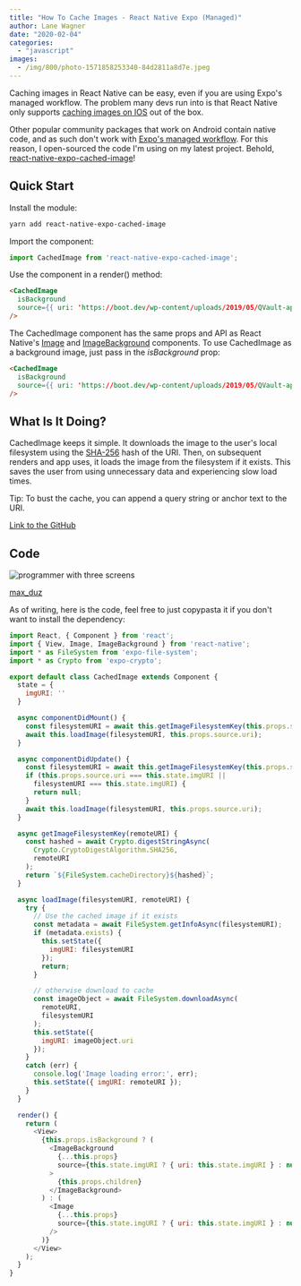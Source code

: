 ```yaml
---
title: "How To Cache Images - React Native Expo (Managed)"
author: Lane Wagner
date: "2020-02-04"
categories: 
  - "javascript"
images:
  - /img/800/photo-1571858253340-84d2811a8d7e.jpeg
---
```


Caching images in React Native can be easy, even if you are using Expo's managed workflow. The problem many devs run into is that React Native only supports [caching images on IOS](https://facebook.github.io/react-native/docs/images#cache-control-ios-only) out of the box.

Other popular community packages that work on Android contain native code, and as such don't work with [Expo's managed workflow](https://docs.expo.io/introduction/managed-vs-bare/?redirected). For this reason, I open-sourced the code I'm using on my latest project. Behold, [react-native-expo-cached-image](https://www.npmjs.com/package/react-native-expo-cached-image)!

## Quick Start

Install the module:

```bash
yarn add react-native-expo-cached-image
```

Import the component:

```js
import CachedImage from 'react-native-expo-cached-image';
```

Use the component in a render() method:

```html
<CachedImage
  isBackground
  source={{ uri: 'https://boot.dev/wp-content/uploads/2019/05/QVault-app.png' }}
/>
```

The CachedImage component has the same props and API as React Native's [Image](https://facebook.github.io/react-native/docs/image) and [ImageBackground](https://facebook.github.io/react-native/docs/imagebackground) components. To use CachedImage as a background image, just pass in the _isBackground_ prop:

```html
<CachedImage
  isBackground
  source={{ uri: 'https://boot.dev/wp-content/uploads/2019/05/QVault-app.png' }}
/>
```

## What Is It Doing?

CachedImage keeps it simple. It downloads the image to the user's local filesystem using the [SHA-256](/cryptography/how-sha-2-works-step-by-step-sha-256/) hash of the URI. Then, on subsequent renders and app uses, it loads the image from the filesystem if it exists. This saves the user from using unnecessary data and experiencing slow load times.

Tip: To bust the cache, you can append a query string or anchor text to the URI.

[Link to the GitHub](https://github.com/lane-c-wagner/react-native-expo-cached-image)

## Code

![programmer with three screens](/img/800/photo-1550439062-609e1531270e-1024x683.jpg)

[max\_duz](https://unsplash.com/@max_duz)

As of writing, here is the code, feel free to just copypasta it if you don't want to install the dependency:

```js
import React, { Component } from 'react';
import { View, Image, ImageBackground } from 'react-native';
import * as FileSystem from 'expo-file-system';
import * as Crypto from 'expo-crypto';

export default class CachedImage extends Component {
  state = {
    imgURI: ''
  }

  async componentDidMount() {
    const filesystemURI = await this.getImageFilesystemKey(this.props.source.uri);
    await this.loadImage(filesystemURI, this.props.source.uri);
  }

  async componentDidUpdate() {
    const filesystemURI = await this.getImageFilesystemKey(this.props.source.uri);
    if (this.props.source.uri === this.state.imgURI ||
      filesystemURI === this.state.imgURI) {
      return null;
    }
    await this.loadImage(filesystemURI, this.props.source.uri);
  }

  async getImageFilesystemKey(remoteURI) {
    const hashed = await Crypto.digestStringAsync(
      Crypto.CryptoDigestAlgorithm.SHA256,
      remoteURI
    );
    return `${FileSystem.cacheDirectory}${hashed}`;
  }

  async loadImage(filesystemURI, remoteURI) {
    try {
      // Use the cached image if it exists
      const metadata = await FileSystem.getInfoAsync(filesystemURI);
      if (metadata.exists) {
        this.setState({
          imgURI: filesystemURI
        });
        return;
      }

      // otherwise download to cache
      const imageObject = await FileSystem.downloadAsync(
        remoteURI,
        filesystemURI
      );
      this.setState({
        imgURI: imageObject.uri
      });
    }
    catch (err) {
      console.log('Image loading error:', err);
      this.setState({ imgURI: remoteURI });
    }
  }

  render() {
    return (
      <View>
        {this.props.isBackground ? (
          <ImageBackground
            {...this.props}
            source={this.state.imgURI ? { uri: this.state.imgURI } : null}
          >
            {this.props.children}
          </ImageBackground>
        ) : (
          <Image
            {...this.props}
            source={this.state.imgURI ? { uri: this.state.imgURI } : null}
          />
        )}
      </View>
    );
  }
}
```
